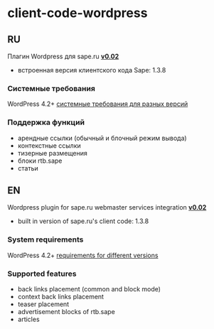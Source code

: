 # client-code-wordpress

## RU

Плагин Wordpress для sape.ru **[v0.02](https://github.com/sape-ru/client-code-wordpress/blob/v0.02/plugin/saperu-integration-v0.02.zip?raw=true)**

- встроенная версия клиентского кода Sape: 1.3.8

### Системные требования
WordPress  4.2+ [системные требования для разных версий](https://wordpress.org/about/requirements/)

### Поддержка функций
- арендные ссылки (обычный и блочный режим вывода)
- контекстные ссылки
- тизерные размещения
- блоки rtb.sape
- статьи

## EN

Wordpress plugin for sape.ru webmaster services integration **[v0.02](https://github.com/sape-ru/client-code-wordpress/blob/v0.01/plugin/saperu-integration-v0.02.zip?raw=true)**
- built in version of sape.ru's client code: 1.3.8

### System requirements
WordPress  4.2+ [requirements for different versions](https://wordpress.org/about/requirements/) 

### Supported features
- back links placement (common and block mode)
- context back links placement
- teaser placement
- advertisement blocks of rtb.sape
- articles